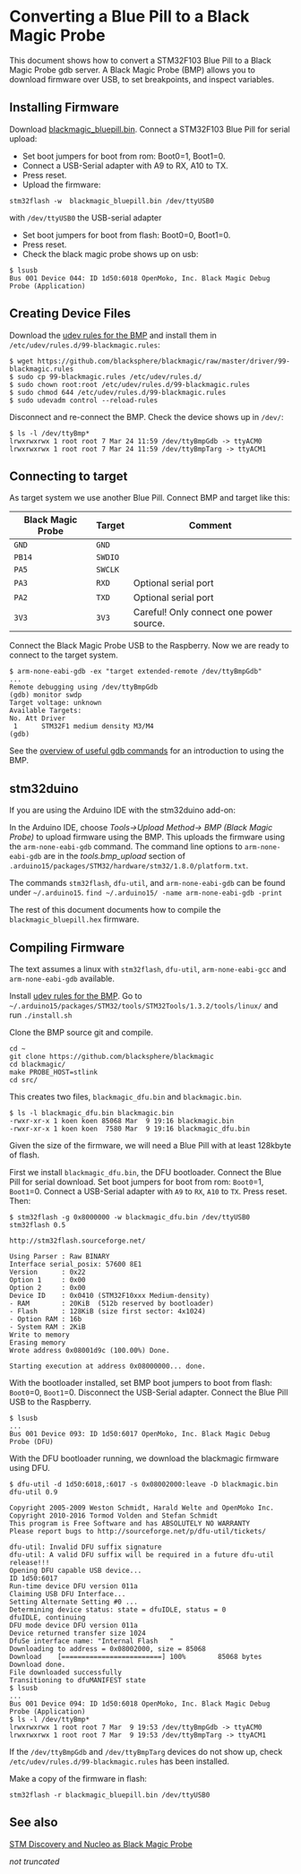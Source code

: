 # Converting a Blue Pill to a Black Magic Probe

This document shows how to convert a STM32F103 Blue Pill to a Black Magic Probe gdb server. A Black Magic Probe (BMP) allows you to download firmware over USB, to set breakpoints, and inspect variables.

## Installing Firmware
Download [blackmagic_bluepill.bin](https://github.com/koendv/blackmagic-bluepill/releases). Connect a STM32F103 Blue Pill for serial upload:

* Set boot jumpers for boot from rom: Boot0=1, Boot1=0. 
* Connect a USB-Serial adapter with A9 to RX, A10 to TX. 
* Press reset.
* Upload the firmware: 
```
stm32flash -w  blackmagic_bluepill.bin /dev/ttyUSB0
``` 
with `/dev/ttyUSB0` the USB-serial adapter

* Set boot jumpers for boot from flash: Boot0=0, Boot1=0. 
* Press reset.
* Check the black magic probe shows up on usb: 
```
$ lsusb
Bus 001 Device 044: ID 1d50:6018 OpenMoko, Inc. Black Magic Debug Probe (Application)
```

## Creating Device Files

Download the [udev rules for the BMP](https://github.com/blacksphere/blackmagic/blob/master/driver/99-blackmagic.rules) and install them in 
 `/etc/udev/rules.d/99-blackmagic.rules`: 
 
```
$ wget https://github.com/blacksphere/blackmagic/raw/master/driver/99-blackmagic.rules
$ sudo cp 99-blackmagic.rules /etc/udev/rules.d/
$ sudo chown root:root /etc/udev/rules.d/99-blackmagic.rules 
$ sudo chmod 644 /etc/udev/rules.d/99-blackmagic.rules 
$ sudo udevadm control --reload-rules
```
Disconnect and re-connect the BMP. Check the device shows up in `/dev/`:
 
```
$ ls -l /dev/ttyBmp*
lrwxrwxrwx 1 root root 7 Mar 24 11:59 /dev/ttyBmpGdb -> ttyACM0
lrwxrwxrwx 1 root root 7 Mar 24 11:59 /dev/ttyBmpTarg -> ttyACM1
```
 
## Connecting to target

As target system we use another Blue Pill. Connect BMP and target like this:

Black Magic Probe  | Target  | Comment
--- | --- | ---
`GND` | `GND` |
`PB14` | `SWDIO` |
`PA5` | `SWCLK` |
`PA3` | `RXD` | Optional serial port
`PA2` | `TXD` | Optional serial port
`3V3` | `3V3` | Careful! Only connect one power source.

Connect the Black Magic Probe USB to the Raspberry.  Now we are ready to connect to the target system.
	
	$ arm-none-eabi-gdb -ex "target extended-remote /dev/ttyBmpGdb"
	...
	Remote debugging using /dev/ttyBmpGdb
	(gdb) monitor swdp
	Target voltage: unknown
	Available Targets:
	No. Att Driver
	 1      STM32F1 medium density M3/M4
	(gdb)

See the [overview of useful gdb commands](https://github.com/blacksphere/blackmagic/wiki/Useful-GDB-commands) for an  introduction to using the BMP.

## stm32duino

If you are using the Arduino IDE with the stm32duino add-on:

In the Arduino IDE, choose *Tools->Upload Method-> BMP (Black Magic Probe)* to upload firmware using the BMP.  This uploads the firmware using the `arm-none-eabi-gdb` command. The command line options to  `arm-none-eabi-gdb` are in the *tools.bmp_upload* section of `.arduino15/packages/STM32/hardware/stm32/1.8.0/platform.txt`.

The commands `stm32flash`, `dfu-util`, and `arm-none-eabi-gdb` can be found under `~/.arduino15`. ```find ~/.arduino15/ -name arm-none-eabi-gdb -print```

The rest of this document documents how to compile the `blackmagic_bluepill.hex` firmware.

## Compiling Firmware
The text assumes a linux with `stm32flash`, `dfu-util`,  `arm-none-eabi-gcc` and `arm-none-eabi-gdb` available.

Install [udev rules for the BMP](https://github.com/blacksphere/blackmagic/blob/master/driver/99-blackmagic.rules). Go to `~/.arduino15/packages/STM32/tools/STM32Tools/1.3.2/tools/linux/` and run `./install.sh`

Clone the BMP source git and compile.

	cd ~
	git clone https://github.com/blacksphere/blackmagic
	cd blackmagic/
	make PROBE_HOST=stlink
	cd src/
	
This creates two files, `blackmagic_dfu.bin` and `blackmagic.bin`.

	$ ls -l blackmagic_dfu.bin blackmagic.bin
	-rwxr-xr-x 1 koen koen 85068 Mar  9 19:16 blackmagic.bin
	-rwxr-xr-x 1 koen koen  7580 Mar  9 19:16 blackmagic_dfu.bin
	
Given the size of the firmware, we will need a Blue Pill with at least 128kbyte of flash.

First we install `blackmagic_dfu.bin`, the DFU bootloader. Connect the Blue Pill for serial download. Set boot jumpers for boot from rom: `Boot0`=1, `Boot1`=0. Connect a USB-Serial adapter with `A9` to `RX`, `A10` to `TX`. Press reset. Then:

	$ stm32flash -g 0x8000000 -w blackmagic_dfu.bin /dev/ttyUSB0
	stm32flash 0.5
	
	http://stm32flash.sourceforge.net/
	
	Using Parser : Raw BINARY
	Interface serial_posix: 57600 8E1
	Version      : 0x22
	Option 1     : 0x00
	Option 2     : 0x00
	Device ID    : 0x0410 (STM32F10xxx Medium-density)
	- RAM        : 20KiB  (512b reserved by bootloader)
	- Flash      : 128KiB (size first sector: 4x1024)
	- Option RAM : 16b
	- System RAM : 2KiB
	Write to memory
	Erasing memory
	Wrote address 0x08001d9c (100.00%) Done.
	
	Starting execution at address 0x08000000... done.
	
With the bootloader installed, set BMP boot jumpers to boot from flash: `Boot0`=0, `Boot1`=0. Disconnect the USB-Serial adapter. Connect the Blue Pill USB to the Raspberry.
	
	$ lsusb
	...
	Bus 001 Device 093: ID 1d50:6017 OpenMoko, Inc. Black Magic Debug Probe (DFU)
	
With the DFU bootloader running,  we download the blackmagic firmware using DFU.

	$ dfu-util -d 1d50:6018,:6017 -s 0x08002000:leave -D blackmagic.bin
	dfu-util 0.9
	
	Copyright 2005-2009 Weston Schmidt, Harald Welte and OpenMoko Inc.
	Copyright 2010-2016 Tormod Volden and Stefan Schmidt
	This program is Free Software and has ABSOLUTELY NO WARRANTY
	Please report bugs to http://sourceforge.net/p/dfu-util/tickets/
	
	dfu-util: Invalid DFU suffix signature
	dfu-util: A valid DFU suffix will be required in a future dfu-util release!!!
	Opening DFU capable USB device...
	ID 1d50:6017
	Run-time device DFU version 011a
	Claiming USB DFU Interface...
	Setting Alternate Setting #0 ...
	Determining device status: state = dfuIDLE, status = 0
	dfuIDLE, continuing
	DFU mode device DFU version 011a
	Device returned transfer size 1024
	DfuSe interface name: "Internal Flash   "
	Downloading to address = 0x08002000, size = 85068
	Download	[=========================] 100%        85068 bytes
	Download done.
	File downloaded successfully
	Transitioning to dfuMANIFEST state
	$ lsusb
	...
	Bus 001 Device 094: ID 1d50:6018 OpenMoko, Inc. Black Magic Debug Probe (Application)
	$ ls -l /dev/ttyBmp*
	lrwxrwxrwx 1 root root 7 Mar  9 19:53 /dev/ttyBmpGdb -> ttyACM0
	lrwxrwxrwx 1 root root 7 Mar  9 19:53 /dev/ttyBmpTarg -> ttyACM1

If the `/dev/ttyBmpGdb` and `/dev/ttyBmpTarg` devices do not show up, check  `/etc/udev/rules.d/99-blackmagic.rules` has been installed.

Make a copy of the firmware in flash:
```
stm32flash -r blackmagic_bluepill.bin /dev/ttyUSB0 
```
## See also
[STM Discovery and Nucleo as Black Magic Probe](https://embdev.net/articles/STM_Discovery_and_Nucleo_as_Black_Magic_Probe#Building_Firmware_for_ST_Link_V2_Clones_and_Flash_Using_Two_Cheap_Clones)

*not truncated*	
